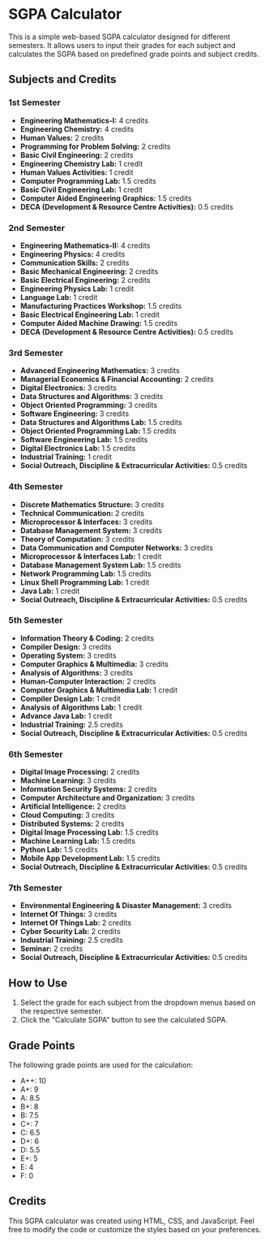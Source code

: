 # SGPA Calculator

This is a simple web-based SGPA calculator designed for different semesters. It allows users to input their grades for each subject and calculates the SGPA based on predefined grade points and subject credits.

## Subjects and Credits

### 1st Semester

- **Engineering Mathematics-I:** 4 credits
- **Engineering Chemistry:** 4 credits
- **Human Values:** 2 credits
- **Programming for Problem Solving:** 2 credits
- **Basic Civil Engineering:** 2 credits
- **Engineering Chemistry Lab:** 1 credit
- **Human Values Activities:** 1 credit
- **Computer Programming Lab:** 1.5 credits
- **Basic Civil Engineering Lab:** 1 credit
- **Computer Aided Engineering Graphics:** 1.5 credits
- **DECA (Development & Resource Centre Activities):** 0.5 credits

### 2nd Semester

- **Engineering Mathematics-II:** 4 credits
- **Engineering Physics:** 4 credits
- **Communication Skills:** 2 credits
- **Basic Mechanical Engineering:** 2 credits
- **Basic Electrical Engineering:** 2 credits
- **Engineering Physics Lab:** 1 credit
- **Language Lab:** 1 credit
- **Manufacturing Practices Workshop:** 1.5 credits
- **Basic Electrical Engineering Lab:** 1 credit
- **Computer Aided Machine Drawing:** 1.5 credits
- **DECA (Development & Resource Centre Activities):** 0.5 credits

### 3rd Semester

- **Advanced Engineering Mathematics:** 3 credits
- **Managerial Economics & Financial Accounting:** 2 credits
- **Digital Electronics:** 3 credits
- **Data Structures and Algorithms:** 3 credits
- **Object Oriented Programming:** 3 credits
- **Software Engineering:** 3 credits
- **Data Structures and Algorithms Lab:** 1.5 credits
- **Object Oriented Programming Lab:** 1.5 credits
- **Software Engineering Lab:** 1.5 credits
- **Digital Electronics Lab:** 1.5 credits
- **Industrial Training:** 1 credit
- **Social Outreach, Discipline & Extracurricular Activities:** 0.5 credits

### 4th Semester

- **Discrete Mathematics Structure:** 3 credits
- **Technical Communication:** 2 credits
- **Microprocessor & Interfaces:** 3 credits
- **Database Management System:** 3 credits
- **Theory of Computation:** 3 credits
- **Data Communication and Computer Networks:** 3 credits
- **Microprocessor & Interfaces Lab:** 1 credit
- **Database Management System Lab:** 1.5 credits
- **Network Programming Lab:** 1.5 credits
- **Linux Shell Programming Lab:** 1 credit
- **Java Lab:** 1 credit
- **Social Outreach, Discipline & Extracurricular Activities:** 0.5 credits

### 5th Semester

- **Information Theory & Coding:** 2 credits
- **Compiler Design:** 3 credits
- **Operating System:** 3 credits
- **Computer Graphics & Multimedia:** 3 credits
- **Analysis of Algorithms:** 3 credits
- **Human-Computer Interaction:** 2 credits
- **Computer Graphics & Multimedia Lab:** 1 credit
- **Compiler Design Lab:** 1 credit
- **Analysis of Algorithms Lab:** 1 credit
- **Advance Java Lab:** 1 credit
- **Industrial Training:** 2.5 credits
- **Social Outreach, Discipline & Extracurricular Activities:** 0.5 credits

### 6th Semester

- **Digital Image Processing:** 2 credits
- **Machine Learning:** 3 credits
- **Information Security Systems:** 2 credits
- **Computer Architecture and Organization:** 3 credits
- **Artificial Intelligence:** 2 credits
- **Cloud Computing:** 3 credits
- **Distributed Systems:** 2 credits
- **Digital Image Processing Lab:** 1.5 credits
- **Machine Learning Lab:** 1.5 credits
- **Python Lab:** 1.5 credits
- **Mobile App Development Lab:** 1.5 credits
- **Social Outreach, Discipline & Extracurricular Activities:** 0.5 credits

### 7th Semester

- **Environmental Engineering & Disaster Management:** 3 credits
- **Internet Of Things:** 3 credits
- **Internet Of Things Lab:** 2 credits
- **Cyber Security Lab:** 2 credits
- **Industrial Training:** 2.5 credits
- **Seminar:** 2 credits
- **Social Outreach, Discipline & Extracurricular Activities:** 0.5 credits

## How to Use

1. Select the grade for each subject from the dropdown menus based on the respective semester.
2. Click the "Calculate SGPA" button to see the calculated SGPA.

## Grade Points

The following grade points are used for the calculation:

- A++: 10
- A+: 9
- A: 8.5
- B+: 8
- B: 7.5
- C+: 7
- C: 6.5
- D+: 6
- D: 5.5
- E+: 5
- E: 4
- F: 0

## Credits

This SGPA calculator was created using HTML, CSS, and JavaScript. Feel free to modify the code or customize the styles based on your preferences.
